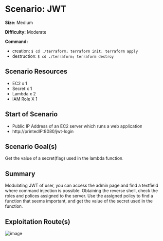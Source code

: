 # Scenario: JWT
**Size:** Medium

**Difficulty:** Moderate

**Command:** 
- creation: `$ cd ./terraform; terraform init; terraform apply`
- destruction: `$ cd ./terraform; terraform destroy`

## Scenario Resources

- EC2 x 1
- Secret x 1
- Lambda x 2
- IAM Role X 1

## Start of Scenario

- Public IP Address of an EC2 server which runs a web application
- http://printedIP:8080/jwt-login

## Scenario Goal(s)

Get the value of a secret(flag) used in the lambda function.

## Summary

Modulating JWT of user, you can access the admin page and find a textfield where command injection is possible. Obtaining the reverse shell, check the roles and polices assigned to the server. Use the assigned policy to find a function that seems important, and get the value of the secret used in the function.

## Exploitation Route(s)

![image](https://github.com/chantro/CloudRudolf/assets/108852196/99c5fcf1-b488-4c97-8405-e7363940a5e7)


